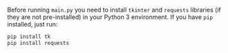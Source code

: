 Before running `main.py` you need to install `tkinter` and `requests` libraries (if they are not pre-installed) in your Python 3 environment.
If you have `pip` installed, just run:
```sh
pip install tk
pip install requests

```
